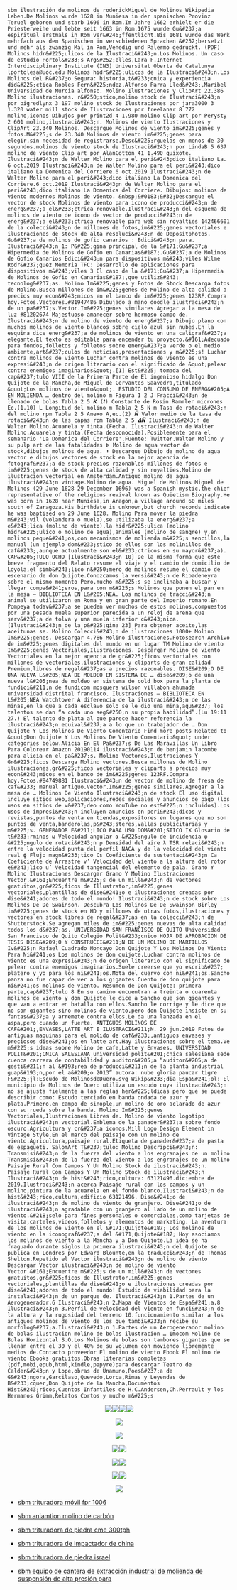 
```
sbm ilustración de molinos de roderickMiguel de Molinos Wikipedia Leben.De Molinos wurde 1628 in Muniesa in der spanischen Provinz Teruel geboren und starb 1696 in Rom.Im Jahre 1662 erhielt er die Priesterweihe und lebte seit 1663 in Rom.1675 wurde Gu&#237;a espiritual erstmals in Rom ver&#246;ffentlicht.Bis 1681 wurde das Werk mehrfach aus dem Spanischen in verschiedenen Sprachen &#252;bersetzt und mehr als zwanzig Mal in Rom,Venedig und Palermo gedruckt. (PDF) Molinos hidr&#225;ulicos de la Ilustraci&#243;n.Los Molinos. Un caso de estudio Portol&#233;s Arg&#252;elles,Lara F.Internet Interdisciplinary Institute (IN3) Universitat Oberta de Catalunya lportolesa@uoc.edu Molinos hidr&#225;ulicos de la Ilustraci&#243;n.Los Molinos del R&#237;o Segura: historia,t&#233;cnica y experiencia did&#225;ctica Robles Fern&#225;ndez,Alfonso Parra Lled&#243;,Maribel Universidad de Murcia alfonso. Molino Ilustraciones y ClipArt 22.386 Molino ilustraciones. r&#250;stico,molino stock de Ilustraci&#243;n por bigredlynx 3 197 molino stock de Ilustraciones por jara3000 3 1.320 water mill stock de Ilustraciones por freelanar 8 772 molino,iconos Dibujos por print2d 4 1.980 molino Clip art por Perysty 2 601 molino,ilustraci&#243;n. Molinos de viento Ilustraciones y ClipArt 23.340 Molinos. Descargue Molinos de viento im&#225;genes y fotos.M&#225;s de 23.340 Molinos de viento im&#225;genes para elegir,sin necesidad de registrarse.Desc&#225;rguelas en menos de 30 segundos.molinos de viento stock de Ilustraci&#243;n por LindaB 5 637 molino de viento Clip art por AlanCotton 41 1.490 quixote. Ilustraci&#243;n de Walter Molino para el peri&#243;dico italiano La. 6 oct.2019 Ilustraci&#243;n de Walter Molino para el peri&#243;dico italiano La Domenica del Corriere.6 oct.2019 Ilustraci&#243;n de Walter Molino para el peri&#243;dico italiano La Domenica del Corriere.6 oct.2019 Ilustraci&#243;n de Walter Molino para el peri&#243;dico italiano La Domenica del Corriere. Dibujos: molinos de viento modernos Molinos de viento. &nbsp;&#0183;&#32;Descargue el vector de stock Molinos de viento para icono de producci&#243;n de energ&#237;a el&#233;ctrica renovable.Ilustraci&#243;n del esquema de molinos de viento de icono de vector de producci&#243;n de energ&#237;a el&#233;ctrica renovable para web sin royalties 142466601 de la colecci&#243;n de millones de fotos,im&#225;genes vectoriales e ilustraciones de stock de alta resoluci&#243;n de Depositphotos. Gu&#237;a de molinos de gofio canarios : Edici&#243;n para. Ilustraci&#243;n 1: P&#225;gina principal de la &#171;Gu&#237;a Hipermedia de Molinos de Gofio en Canarias&#187;.Gu&#237;a de Molinos de Gofio Canarios Edici&#243;n para dispositivos m&#243;viles Wilme Rodr&#237;guez Memoria TFC: Desarrollo de aplicaciones para dispositivos m&#243;viles 3 El caso de la &#171;Gu&#237;a Hipermedia de Molinos de Gofio en Canarias&#187;,que utiliz&#243; tecnolog&#237;as. Molino Im&#225;genes y Fotos de Stock Descarga fotos de Molino.Busca millones de im&#225;genes de Molino de alta calidad a precios muy econ&#243;micos en el banco de im&#225;genes 123RF.Compra hoy.Fotos.Vectores.#81947486 Dibujado a mano doodle ilustraci&#243;n de un pa&#237;s.Vector.Im&#225;genes similares.Agregar a la mesa de luz #81202674 Majestuoso amanecer sobre hermoso campo de. Ilustraci&#243;n de molino de viento de energ&#237;a Dibujo plano con muchos molinos de viento blancos sobre cielo azul sin nubes.En la esquina dice energ&#237;a de molinos de viento en una caligraf&#237;a elegante.El texto es editable para encender tu proyecto.&#161;Adecuado para fondos,folletos y folletos sobre energ&#237;a verde o el medio ambiente,art&#237;culos de noticias,presentaciones y m&#225;s! Luchar contra molinos de viento Luchar contra molinos de viento es una expresi&#243;n de origen literario con el significado de &quot;pelear contra enemigos imaginarios&quot;.[1] Est&#225; tomada del cap&#237;tulo VIII de la Primera Parte de El ingenioso hidalgo Don Quijote de la Mancha,de Miguel de Cervantes Saavedra,titulado &quot;Los molinos de viento&quot;. ESTUDIO DEL CONSUMO DE ENERG&#205;A EN MOLIENDA … dentro del molino m Figura 1 2 J Fracci&#243;n de llenado de bolas Tabla 2 5 𝑲 (𝒕) Constante de Rosin Rammler micrones Ec.(1.10) L Longitud del molino m Tabla 2 5 N m Tasa de rotaci&#243;n del molino rpm Tabla 2 5 Anexo A,ec.(2) 𝑵̅ Valor medio de la tasa de rotaci&#243;n de las capas rpm Tabla 2 5 𝜟𝑵̅ Ilustraci&#243;n de Walter Molino.Acuarela y tinta.(Fecha. Ilustraci&#243;n de Walter Molino.Acuarela y tinta.(Fecha desconocida).Posiblemente para el semanario 'La Domenica del Corriere'.Fuente: Twitter.Walter Molino y su pulp art de las fatalidades ᐈ Molino de agua vector de stock,dibujos molinos de agua. ⬇ Descargue Dibujo de molino de agua vector e dibujos vectores de stock en la mejor agencia de fotograf&#237;a de stock precios razonables millones de fotos e im&#225;genes de stock de alta calidad y sin royalties.Molino de ilustracion vectorial en Amsterdam.Antiguo molino de agua ilustraci&#243;n vintage.Molino de agua. Miguel de Molinos Miguel de Molinos (29 June 1628 29 December 1696) was a Spanish mystic,the chief representative of the religious revival known as Quietism Biography.He was born in 1628 near Muniesa,in Aragon,a village around 60 miles south of Zaragoza.His birthdate is unknown,but church records indicate he was baptised on 29 June 1628. Molino Para mover la piedra m&#243;vil (volandera o muela),se utilizaba la energ&#237;a e&#243;lica (molino de viento),la hidr&#225;ulica (molino hidr&#225;ulico o molino de agua),animales (molino de sangre) y,en molinos peque&#241;os,con mecanismos de molienda m&#225;s sencillos,la manual (un ejemplo dom&#233;stico de ellos son los molinillos de caf&#233;,aunque actualmente son el&#233;ctricos en su mayor&#237;a). CAP&#205;TULO OCHO [Ilustraci&#243;n 10] De la misma forma que este breve fragmento del Relato resume el viaje y el cambio de domicilio de Loyola,el simb&#243;lico n&#250;mero de molinos resume el cambio de escenario de don Quijote.Conozcamos la versi&#243;n de Ribadeneyra sobre el mismo momento Pero,mucho m&#225;s se inclinaba a buscar y llegar compa&#241;eros,para con m&#225;s Molinos que ponen el pan en la mesa — BIBLIOTECA EN L&#205;NEA. Los molinos de tracci&#243;n animal se utilizaron en Roma y en gran parte del Imperio romano.En Pompeya todav&#237;a se pueden ver muchos de estos molinos,compuestos por una pesada muela superior parecida a un reloj de arena que serv&#237;a de tolva y una muela inferior c&#243;nica.[Ilustraci&#243;n de la p&#225;gina 23] Para obtener aceite,las aceitunas se. Molino Colecci&#243;n de ilustraciones 1000+ Molino Im&#225;genes. Descargar 4.786 Molino ilustraciones.Fotosearch Archivo de im&#225;genes digitales del mundo en un lugar TM Molino de viento Im&#225;genes Vectoriales,Ilustraciones. Descargar Molino de viento Vectoriales en la mejor agencia de gr&#225;ficos vectoriales con millones de vectoriales,ilustraciones y cliparts de gran calidad Premium,libres de regal&#237;as a precios razonables. DISE&#209;O DE UNA NUEVA L&#205;NEA DE MOLDEO EN SISTEMA DE … dise&#209;o de una nueva l&#205;nea de moldeo en sistema de cold box para la planta de fundici&#211;n de fundicom mosquera wilson villabon ahumada universidad distrital francisco. Ilustraciones — BIBLIOTECA EN L&#205;NEA Watchtower A diferencia de la ilustraci&#243;n de las minas,en la que a cada esclavo solo se le dio una mina,aqu&#237; los talentos se dan “a cada uno seg&#250;n su propia habilidad”.(Lu 19:11 27.) El talento de plata al que parece hacer referencia la ilustraci&#243;n equival&#237;a a lo que un trabajador de … Don Quijote Y Los Molinos De Viento Comentario Find more posts Related to &quot;Don Quijote Y Los Molinos De Viento Comentario&quot; under categories below.Alicia En El Pa&#237;s De Las Maravillas Un Libro Para Colorear Amazon 20190114 ilustraci&#243;n de benjamin lacombe para alicia en el pa&#237;s. Molino Vectores,Ilustraciones Y Gr&#225;ficos Descarga Molino vectores.Busca millones de Molino ilustraciones,gr&#225;ficos vectoriales y cliparts a precios muy econ&#243;micos en el banco de im&#225;genes 123RF.Compra hoy.Fotos.#84749881 Ilustraci&#243;n de vector de molino de fresa de caf&#233; manual antiguo.Vector.Im&#225;genes similares.Agregar a la mesa de … Molinos De Viento Ilustraci&#243;n de stock El uso digital incluye sitios web,aplicaciones,redes sociales y anuncios de pago (los usos en sitios de v&#237;deo como YouTube no est&#225;n incluidos).Los usos de impresi&#243;n incluyen anuncios en peri&#243;dicos y revistas,puntos de venta en tiendas,expositores en lugares que no son puntos de venta,banderolas,p&#243;steres,vallas publicitarias y m&#225;s. GENERADOR E&#211;LICO PARA USO DOM&#201;STICO IX Glosario de t&#233;rminos ω Velocidad angular α &#225;ngulo de incidencia φ &#225;ngulo de rotaci&#243;n ρ Densidad del aire λ TSR relaci&#243;n entre la velocidad punta del perfil NACA y de la velocidad del viento real ϕ Flujo magn&#233;tico Cs Coeficiente de sustentaci&#243;n Ca Coeficiente de Arrastre v’ Velocidad del viento a la altura del rotor e&#243;lico u’ Velocidad tangencial del elemento de pala. Grano Y Molino Ilustraciones Descargar Grano Y Molino Ilustraciones Vector.&#161;Encuentre m&#225;s de un mill&#243;n de vectores gratuitos,gr&#225;ficos de Illustrator,im&#225;genes vectoriales,plantillas de dise&#241;o e ilustraciones creadas por dise&#241;adores de todo el mundo! Ilustraci&#243;n de stock sobre Los Molinos De De Swainson. Descubra Los Molinos De De Swainson Birley im&#225;genes de stock en HD y millones de otras fotos,ilustraciones y vectores en stock libres de regal&#237;as en la colecci&#243;n de Shutterstock.Se agregan miles de im&#225;genes nuevas de alta calidad todos los d&#237;as. UNIVERSIDAD SAN FRANCISCO DE QUITO Universidad San Francisco de Quito Colegio Polit&#233;cnico HOJA DE APROBACION DE TESIS DISE&#209;O Y CONSTRUCCI&#211;N DE UN MOLINO DE MARTILLOS Iv&#225;n Rafael Cuadrado Moncayo Don Quijote Y Los Molinos De Viento Para Ni&#241;os Los molinos de don quijote.Luchar contra molinos de viento es una expresi&#243;n de origen literario con el significado de pelear contra enemigos imaginarios.Suele creerse que yo escrib&#237; platero y yo para los ni&#241;os.Mota del cuervo con ni&#241;os.Sancho panza no fue capaz de ver a los gigantes.Cuento de don quijote para ni&#241;os molinos de viento. Resumen de Don Quijote: primera parte,cap&#237;tulo 8 En su camino encuentran a treinta o cuarenta molinos de viento y don Quijote le dice a Sancho que son gigantes y que van a entrar en batalla con ellos.Sancho le corrige y le dice que no son gigantes sino molinos de viento,pero don Quijote insiste en su fantas&#237;a y arremete contra ellos.Le da una lanzada en el aspa,pero cuando un fuerte. ANTIGUOS MOLINOS DE CAF&#201;,ENVASES,LATTE ART E ILUSTRACI&#211;N. 29 jun.2019 Fotos de antiguas maquinas para el molido de caf&#233;,antiguos envases y preciosos dise&#241;os en latte art.Hay ilustraciones sobre el tema.Ve m&#225;s ideas sobre Molino de cafe,Latte y Envases. UNIVERSIDAD POLIT&#201;CNICA SALESIANA universidad polit&#201;cnica salesiana sede cuenca carrera de contabilidad y auditor&#205;a “auditor&#205;a de gesti&#211;n al &#193;rea de producci&#211;n de la planta industrial guap&#193;n,por el a&#209;o 2013” autora: nube gloria paucar tigre F&#225;jl:Escudo de MolinosdeDuero.svg Wikip&#233;dia Espa&#241;ol: El municipio de Molinos de Duero utiliza un escudo cuya ilustraci&#243;n no se ajusta fielmente a las reglas her&#225;ldicas pero que se puede describir como: Escudo terciado en banda ondada de azur y plata.Primero,en campo de sinople,un molino de oro aclarado de azur con su rueda sobre la banda. Molino Im&#225;genes Vectoriales,Ilustraciones Libres de. Molino de viento logotipo ilustraci&#243;n vectorial.Emblema de la panader&#237;a sobre fondo oscuro.Agricultura y cr&#237;a iconos.Mill Logo Design Element in Vintage Style.En el marco del paisaje con un molino de viento.Agricultura,paisaje rural.Etiqueta de panader&#237;a de pasta de espagueti. SalomArt T&#237;tulo: Molino Descripci&#243;n: Transmisi&#243;n de la fuerza del viento a los engranajes de un molino Transmisi&#243;n de la fuerza del viento a los engranajes de un molino Paisaje Rural Con Campos Y Un Molino Stock de ilustraci&#243;n. Paisaje Rural Con Campos Y Un Molino Stock de ilustraci&#243;n Ilustraci&#243;n de hist&#243;rico,cultura: 63121496.diciembre de 2019.Ilustraci&#243;n acerca Paisaje rural con los campos y un molino,pintura de la acuarela en el fondo blanco.Ilustraci&#243;n de hist&#243;rico,cultura,edificio 63121496. Dise&#241;o de ilustraci&#243;n de molino de viento de granjero. Dise&#241;o de ilustraci&#243;n agradable con un granjero al lado de un molino de viento.&#218;selo para fines personales o comerciales,como tarjetas de visita,carteles,videos,folletos y elementos de marketing. La aventura de los molinos de viento en el &#171;Quijote&#187; Los molinos de viento en la iconograf&#237;a del &#171;Quijote&#187; Hoy asociamos los molinos de viento a la Mancha y a Don Quijote.La idea se ha fraguado durante siglos.La primera ilustraci&#243;n del Quijote se publica en Londres por Edward Blounte,en la traducci&#243;n de Thomas Shelton.Repetido el Vector ilustraci&#243;n de molino de viento Descargar Vector ilustraci&#243;n de molino de viento Vector.&#161;Encuentre m&#225;s de un mill&#243;n de vectores gratuitos,gr&#225;ficos de Illustrator,im&#225;genes vectoriales,plantillas de dise&#241;o e ilustraciones creadas por dise&#241;adores de todo el mundo! Estudio de viabilidad para la instalaci&#243;n de un parque de. Ilustraci&#243;n 1.Partes de un Aerogenerador.6 Ilustraci&#243;n 2.Mapa de Vientos de Espa&#241;a.8 Ilustraci&#243;n 3.Perfil de velocidad del viento en funci&#243;n de la altura y la rugosidad del terreno 10.funcionamiento similar a los antiguos molinos de viento de los que tambi&#233;n recibe su morfolog&#237;a.Ilustraci&#243;n 1.Partes de un Aerogenerador molino de bolas ilustracion molino de bolas ilustracion … Imocom Molino de Bolas Horizontal S.O.Los Molinos de bolas son tambores gigantes que se llenan entre el 30 y el 40% de su volumen con moviendo libremente medios de.Contacto proveedor El molino de viento Ebook El molino de viento Ebooks gratuitos.Obras literarias completas (pdf,mobi,epub,html,kindle,papyre)para descargar Teatro de Calder&#243;n y Lope,obras de Unamuno,Poes&#237;a de G&#243;ngora,Garcilaso,Quevedo,Lorca,Rimas y Leyendas de B&#233;cquer,Don Quijote de la Mancha,Documentos Hist&#243;ricos,Cuentos Infantiles de H.C.Andersen,Ch.Perrault y los Hermanos Grimm,Relatos Cortos y mucho m&#225;s 
```

<div align="center">

<a href="https://es-mill.shibang-china.com/github&k=sbm+ilustraci%C3%B3n+de+molinos+de+roderick"><img src="https://static.shibang-china.com/es/mill/index.jpg"></a><a href="https://es-mill.shibang-china.com/materials.htmlgithub&k=sbm+ilustraci%C3%B3n+de+molinos+de+roderick"><img src="https://static.shibang-china.com/es/mill/materials.jpg"></a><a href="https://es-mill.shibang-china.com/about.htmlgithub&k=sbm+ilustraci%C3%B3n+de+molinos+de+roderick"><img src="https://static.shibang-china.com/es/mill/about.jpg"></a><a href="https://es-mill.shibang-china.com/contact.htmlgithub&k=sbm+ilustraci%C3%B3n+de+molinos+de+roderick"><img src="https://static.shibang-china.com/es/mill/contact.jpg"></a>

<a href="https://es-mill.shibang-china.com/github&k=sbm+ilustraci%C3%B3n+de+molinos+de+roderick"><img src="https://static.shibang-china.com/es/mill/banner.jpg"></a>

<a href="https://swt.shibang-china.com/github&k=sbm+ilustraci%C3%B3n+de+molinos+de+roderick"><img src="https://static.shibang-china.com/es/mill/chat.jpg"></a>

<a href="https://es-mill.shibang-china.com/products/vertical-roller-mill.htmlgithub&k=sbm+ilustraci%C3%B3n+de+molinos+de+roderick"><img src="https://static.shibang-china.com/es/mill/vertical.jpg"></a><a href="https://es-mill.shibang-china.com/products/raymond-mill.htmlgithub&k=sbm+ilustraci%C3%B3n+de+molinos+de+roderick"><img src="https://static.shibang-china.com/es/mill/raymond.jpg"></a>

<a href="https://es-mill.shibang-china.com/products/ultrafine-grinding-mill.htmlgithub&k=sbm+ilustraci%C3%B3n+de+molinos+de+roderick"><img src="https://static.shibang-china.com/es/mill/ultrafine.jpg"></a><a href="https://es-mill.shibang-china.com/products/trapezium-grinding-mill.htmlgithub&k=sbm+ilustraci%C3%B3n+de+molinos+de+roderick"><img src="https://static.shibang-china.com/es/mill/trapezium.jpg"></a>

<a href="https://es-mill.shibang-china.com/products/ball-mill.htmlgithub&k=sbm+ilustraci%C3%B3n+de+molinos+de+roderick"><img src="https://static.shibang-china.com/es/mill/ball.jpg"></a><a href="https://es-mill.shibang-china.com/products/hammer-mill.htmlgithub&k=sbm+ilustraci%C3%B3n+de+molinos+de+roderick"><img src="https://static.shibang-china.com/es/mill/hammer.jpg"></a>

<a href="https://swt.shibang-china.com/github&k=sbm+ilustraci%C3%B3n+de+molinos+de+roderick"><img src="https://static.shibang-china.com/es/mill/case.jpg"></a>

</div>


* [sbm trituradora móvil fpr 1006](sbm%20trituradora%20m%C3%B3vil%20fpr%201006.md)

* [sbm aniamtion molino de carbón](sbm%20aniamtion%20molino%20de%20carb%C3%B3n.md)

* [sbm trituradora de piedra cme 300tph](sbm%20trituradora%20de%20piedra%20cme%20300tph.md)

* [sbm trituradora de impactador de china](sbm%20trituradora%20de%20impactador%20de%20china.md)

* [sbm trituradora de piedra israel](sbm%20trituradora%20de%20piedra%20israel.md)

* [sbm equipo de cantera de extracción industrial de molienda de suspensión de alta presión para](sbm%20equipo%20de%20cantera%20de%20extracci%C3%B3n%20industrial%20de%20molienda%20de%20suspensi%C3%B3n%20de%20alta%20presi%C3%B3n%20para.md)